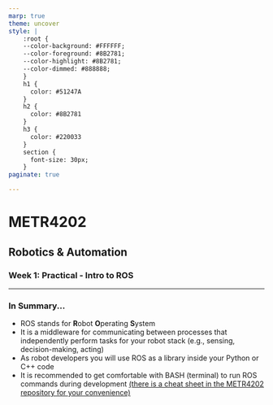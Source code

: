 ```yaml
---
marp: true
theme: uncover
style: |
    :root {
    --color-background: #FFFFFF;
    --color-foreground: #8B2781;
    --color-highlight: #8B2781;
    --color-dimmed: #888888;
    }
    h1 {
      color: #51247A
    }
    h2 {
      color: #8B2781
    }
    h3 {
      color: #220033
    }
    section {
      font-size: 30px;
    }
paginate: true

---
```


# METR4202
## Robotics & Automation
### Week 1: Practical - Intro to ROS

---

### In Summary...
- ROS stands for **R**obot **O**perating **S**ystem
- It is a middleware for communicating between processes that independently perform tasks for your robot stack (e.g., sensing, decision-making, acting)
- As robot developers you will use ROS as a library inside your Python or C++ code
- It is recommended to get comfortable with BASH (terminal) to run ROS commands during development [(there is a cheat sheet in the METR4202 repository for your convenience)](https://github.com/UQ-METR4202/METR4202_S2-2022_Resources/blob/main/Workshop/Practicals/ros_cheat_sheet.md)
